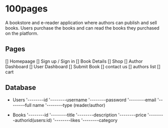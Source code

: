 # 100pages 
A bookstore and e-reader application where authors can publish and sell books. Users purchase the books and can read the books they purchased on the platform. 

## Pages 
[] Homepaage 
[] Sign up / Sign in 
[] Book Details 
[] Shop 
[] Author Dashboard 
[] User Dashboard 
[] Submit Book 
[] contact us 
[] authors list 
[] cart


## Database 

- Users 
'--------id
'--------username
'--------password
'--------email
'--------full name
'--------type (reader/author)

- Books 
'--------id
'--------title
'--------description
'--------price
'--------authorid(users:id)
'--------likes
'--------category

